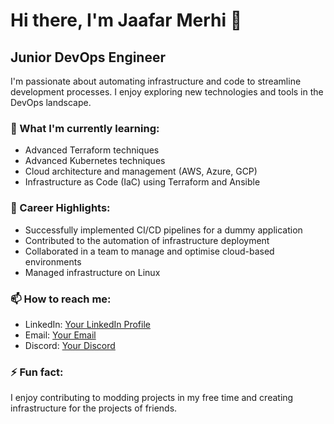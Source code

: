 # Hi there, I'm Jaafar Merhi 👋

## Junior DevOps Engineer

I'm passionate about automating infrastructure and code to streamline development processes. I enjoy exploring new technologies and tools in the DevOps landscape.

### 🌱 What I'm currently learning:
- Advanced Terraform techniques
- Advanced Kubernetes techniques
- Cloud architecture and management (AWS, Azure, GCP)
- Infrastructure as Code (IaC) using Terraform and Ansible

### 💼 Career Highlights:
- Successfully implemented CI/CD pipelines for a dummy application
- Contributed to the automation of infrastructure deployment
- Collaborated in a team to manage and optimise cloud-based environments
- Managed infrastructure on Linux

### 📫 How to reach me:
- LinkedIn: [Your LinkedIn Profile](https://uk.linkedin.com/in/jaafar-merhi-16969376)
- Email: [Your Email](jaafarmerhi1@hotmail.co.uk)
- Discord: [Your Discord](lebi#lebi)

### ⚡ Fun fact:
I enjoy contributing to modding projects in my free time and creating infrastructure for the projects of friends.
